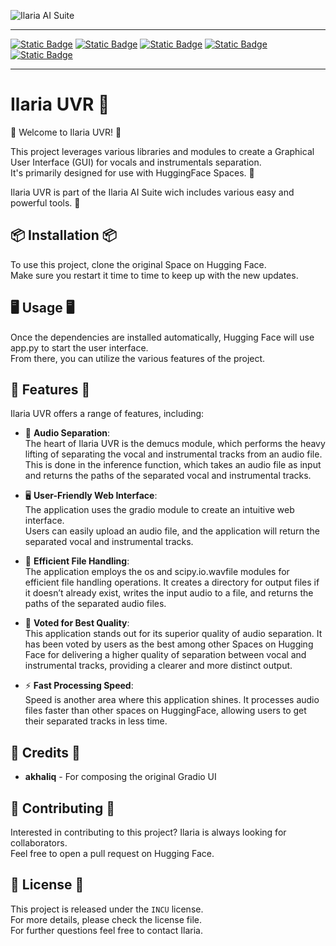 ![Ilaria AI Suite](./ilariaaisuite.png)
***
[![Static Badge](https://img.shields.io/badge/%F0%9F%A4%97%20Hugging%20Face-Space-s?labelColor=YELLOW&color=FFEA00)](https://huggingface.co/spaces/TheStinger/Ilaria_UVR) [![Static Badge](https://img.shields.io/badge/%F0%9F%A4%97%20HF%20Space-Duplication-s?labelColor=YELLOW&color=FFEA00)](https://huggingface.co/spaces/TheStinger/Ilaria_UVR?duplicate=true) [![Static Badge](https://img.shields.io/badge/GitHub-Source%20Code-s?logo=GitHub)](https://github.com/TheStingerX/Ilaria-UVR) [![Static Badge](https://img.shields.io/badge/AI%20Hub-Discord%20Server-s?logo=Discord&color=%09%237289da)](https://discord.gg/aihub) [![Static Badge](https://img.shields.io/badge/Ko--Fi-s?logo=Ko-Fi&label=Support%20me%20on&labelColor=434b57&color=FF5E5B)](https://ko-fi.com/ilariaowo)
***
<p align="center">
  <h1>Ilaria UVR 💖</h1>
</p>

🎉 Welcome to Ilaria UVR! 🎉  
  
This project leverages various libraries and modules to create a Graphical User Interface (GUI) for vocals and instrumentals separation.  
It's primarily designed for use with HuggingFace Spaces. 🤗   

Ilaria UVR is part of the Ilaria AI Suite wich includes various easy and powerful tools. 💖

## 📦 Installation 📦

To use this project, clone the original Space on Hugging Face.  
Make sure you restart it time to time to keep up with the new updates.

## 🖥️ Usage 🖥️

Once the dependencies are installed automatically, Hugging Face will use app.py to start the user interface.  
From there, you can utilize the various features of the project.

## 🌟 Features 🌟

Ilaria UVR offers a range of features, including:

- 🎤 **Audio Separation**:  
The heart of Ilaria UVR is the demucs module, which performs the heavy lifting of separating the vocal and instrumental tracks from an audio file.  
This is done in the inference function, which takes an audio file as input and returns the paths of the separated vocal and instrumental tracks.

- 🖥️ **User-Friendly Web Interface**:  
The application uses the gradio module to create an intuitive web interface.  
Users can easily upload an audio file, and the application will return the separated vocal and instrumental tracks.

- 📂 **Efficient File Handling**:  
The application employs the os and scipy.io.wavfile modules for efficient file handling operations.
It creates a directory for output files if it doesn’t already exist, writes the input audio to a file, and returns the paths of the separated audio files.

- 🥇 **Voted for Best Quality**:  
This application stands out for its superior quality of audio separation.
It has been voted by users as the best among other Spaces on Hugging Face for delivering a higher quality of separation between vocal and instrumental tracks, providing a clearer and more distinct output.

- ⚡ **Fast Processing Speed**:  
Speed is another area where this application shines. It processes audio files faster than other spaces on HuggingFace, allowing users to get their separated tracks in less time.

## 🙏 Credits 🙏

- **akhaliq** - For composing the original Gradio UI

## 🤝 Contributing 🤝

Interested in contributing to this project? Ilaria is always looking for collaborators.  
Feel free to open a pull request on Hugging Face.

## 📄 License 📄

This project is released under the `INCU` license.  
For more details, please check the license file.  
For further questions feel free to contact Ilaria.
